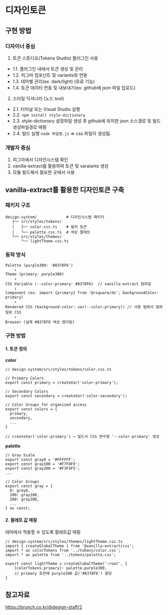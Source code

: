 # 디자인토큰

## 구현 방법

### 디자이너 중심
1. 토큰 스튜디오(Tokens Studio) 플러그인 사용
- 1.1. 플러그인 내에서 토큰 생성 및 관리
- 1.2. 피그마 컴포넌트 및 variants와 연동
- 1.3. 테마별 관리(ex. dark/light) (유료 기능)
- 1.4. 토큰 데이터 연동 및 내보내기(ex. github에 json 파일 업로드)
2. 스타일 딕셔너리 (노드 tool)
- 2.1. 터미널 또는 Visual Studio 실행
- 2.2. `npm install style-dictionary`
- 2.3. style-dictionary 설정파일 생성 후 github에 위치한 json 소스경로 및 빌드 생성파일경로 매핑
- 2.4. 빌드 실행 `node 파일명.js` => css 파일이 생성됨.

### 개발자 중심
1. 피그마에서 디자인시스템 확인
2. vanilla-extract를 활용하여 토큰 및 varaiants 생성
3. 모듈 빌드해서 필요한 곳에서 사용

## vanilla-extract를 활용한 디자인토큰 구축

### 패키지 구조

```
design-system/             # 디자인시스템 패키지
   ├── src/styles/tokens/
   │   ├── color.css.ts    # 컬러 토큰
   │   └── palette.css.ts  # 색상 팔레트
   └── src/styles/themes/
       └── lightTheme.css.ts
```

### 동작 방식

```
Palette (purple300: '#8378F6')
    ↓
Theme (primary: purple300)
    ↓
CSS Variable (--color-primary: #8378F6)  // vanilla-extract 컴파일
    ↓
Component (ex. import {primary} from '@rsquare/ds'; backgroundColor: primary)
    ↓
Rendered CSS (background-color: var(--color-primary)) // 사용 앱에서 컴파일된 CSS
    ↓
Browser (실제 #8378F6 색상 렌더링)
```

### 구현 방법

#### 1. 토큰 정의

**color**

```tsx
// design-system/src/styles/tokens/color.css.ts

// Primary Colors
export const primary = createVar('color-primary');

// Secondary Colors
export const secondary = createVar('color-secondary');

// Color Groups for organized access
export const colors = {
  primary,
  secondary,
  ...
}

// createVar('color-primary') → 빌드시 CSS 변수명 '--color-primary' 생성
```

**palette**

```tsx
// Gray Scale
export const gray0 = '#FFFFFF';
export const gray100 = '#F7F8F9';
export const gray200 = '#F3F4F5';
...

// Color Groups
export const gray = {
  0: gray0,
  100: gray100,
  200: gray200,
  ...
} as const;
```

#### 2. 팔레트 값 매핑

테마에서 적용할 수 있도록 팔레트값 매핑

```tsx
// design-system/src/styles/themes/lightTheme.css.ts
import { createGlobalTheme } from '@vanilla-extract/css';
import * as colorTokens from '../tokens/color.css';
import * as palette from '../tokens/palette.css';

export const lightTheme = createGlobalTheme(':root', {
	[colorTokens.primary]: palette.purple300,
	// primary 토큰에 purple300 값('#8378F6') 할당
}
```

## 참고자료
https://brunch.co.kr/@design-staff/2
